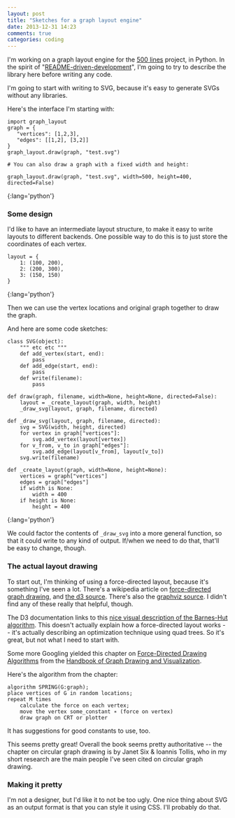 ```yaml
---
layout: post
title: "Sketches for a graph layout engine"
date: 2013-12-31 14:23
comments: true
categories: coding
---
```


I'm working on a graph layout engine for the
[500 lines](https://github.com/aosabook/500lines) project, in Python.
In the spirit of
"[README-driven-development](http://tom.preston-werner.com/2010/08/23/readme-driven-development.html)",
I'm going to try to describe the library here before writing any code.

I'm going to start with writing to SVG, because it's easy to generate
SVGs without any libraries.

Here's the interface I'm starting with:

~~~
import graph_layout
graph = {
   "vertices": [1,2,3],
   "edges": [[1,2], [3,2]]
}
graph_layout.draw(graph, "test.svg")

# You can also draw a graph with a fixed width and height:

graph_layout.draw(graph, "test.svg", width=500, height=400, directed=False)
~~~
{:lang='python'}

### Some design

I'd like to have an intermediate layout structure, to make it easy to
write layouts to different backends. One possible way to do this is to
just store the coordinates of each vertex.

~~~
layout = {
    1: (100, 200), 
    2: (200, 300), 
    3: (150, 150)
}
~~~
{:lang='python'}

Then we can use the vertex locations and original graph together to
draw the graph.

And here are some code sketches:

~~~
class SVG(object):
    """ etc etc """
    def add_vertex(start, end):
        pass
    def add_edge(start, end):
        pass
    def write(filename):
        pass

def draw(graph, filename, width=None, height=None, directed=False):
    layout = _create_layout(graph, width, height)
    _draw_svg(layout, graph, filename, directed)

def _draw_svg(layout, graph, filename, directed):
    svg = SVG(width, height, directed)
    for vertex in graph["vertices"]:
        svg.add_vertex(layout[vertex])
    for v_from, v_to in graph["edges"]:
        svg.add_edge(layout[v_from], layout[v_to])
    svg.write(filename)

def _create_layout(graph, width=None, height=None):
    vertices = graph["vertices"]
    edges = graph["edges"]
    if width is None:
        width = 400
    if height is None:
        height = 400
~~~
{:lang='python'}

We could factor the contents of `_draw_svg` into a more general
function, so that it could write to any kind of output. If/when we
need to do that, that'll be easy to change, though.

### The actual layout drawing

To start out, I'm thinking of using a force-directed layout, because
it's something I've seen a lot. There's a wikipedia article on
[force-directed graph drawing](https://en.wikipedia.org/wiki/Force-directed_graph_drawing),
and
[the d3 source](https://github.com/mbostock/d3/blob/master/src/layout/force.js?source=cc).
There's also the
[graphviz source](http://www.graphviz.org/Download_source.php). I
didn't find any of these really that helpful, though.

The D3 documentation links to this
[nice visual description of the Barnes-Hut algorithm](http://arborjs.org/docs/barnes-hut).
This doesn't actually explain how a force-directed layout works --
it's actually describing an optimization technique using quad trees.
So it's great, but not what I need to start with.

Some more Googling yielded this chapter on
[Force-Directed Drawing Algorithms](http://cs.brown.edu/~rt/gdhandbook/chapters/force-directed.pdf)
from the
[Handbook of Graph Drawing and Visualization](http://cs.brown.edu/~rt/gdhandbook/).

Here's the algorithm from the chapter:

~~~
algorithm SPRING(G:graph);
place vertices of G in random locations;
repeat M times
    calculate the force on each vertex;
    move the vertex some_constant ∗ (force on vertex)
    draw graph on CRT or plotter
~~~

It has suggestions for good constants to use, too.

This seems pretty great! Overall the book seems pretty authoritative
-- the chapter on circular graph drawing is by Janet Six & Ioannis
Tollis, who in my short research are the main people I've seen cited
on circular graph drawing.

### Making it pretty

I'm not a designer, but I'd like it to not be too ugly. One nice thing
about SVG as an output format is that you can style it using CSS. I'll
probably do that.

